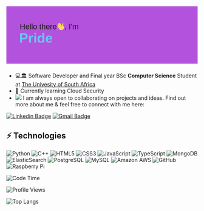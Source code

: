 ## <img src=header4.png>
<!--## Hello there, this is Pride <img src="https://raw.githubusercontent.com/quintofsteel/quintofsteel/master/wave.gif" width="30px">  -->
- 💻🏛 Software Developer and Final year BSc **Computer Science** Student at [The Univesity of South Africa](https://https://www.unisa.ac.za/)
- 🌱 Currently learning Cloud Security
- <img src="https://media.giphy.com/media/WUlplcMpOCEmTGBtBW/giphy.gif" width="30"> I am always open to collaborating on projects and ideas. 
Find out more about me & feel free to connect with me here:

[![Linkedin Badge](https://img.shields.io/badge/-quintofsteel-blue?style=flat-square&logo=Linkedin&logoColor=white&link=https://www.linkedin.com/in/chamisapride/)](https://www.linkedin.com/in/chamisapride/)
[![Gmail Badge](https://img.shields.io/badge/-qcharmzone@protonmail.com-c14438?style=flat-square&logo=Gmail&logoColor=white&link=mailto:qcharmzone@protonmail.com)](mailto:qcharmzone@protonmail.com)

## ⚡ Technologies

![Python](https://img.shields.io/badge/-Python-black?style=flat-square&logo=Python)
![C++](https://img.shields.io/badge/-C++-00599C?style=flat-square&logo=c)
![HTML5](https://img.shields.io/badge/-HTML5-E34F26?style=flat-square&logo=html5&logoColor=white)
![CSS3](https://img.shields.io/badge/-CSS3-1572B6?style=flat-square&logo=css3)
![JavaScript](https://img.shields.io/badge/-JavaScript-black?style=flat-square&logo=javascript)
![TypeScript](https://img.shields.io/badge/-TypeScript-007ACC?style=flat-square&logo=typescript)
![MongoDB](https://img.shields.io/badge/-MongoDB-black?style=flat-square&logo=mongodb)
![ElasticSearch](https://img.shields.io/badge/-ElasticSearch-005571?style=flat-square&logo=elasticsearch)
![PostgreSQL](https://img.shields.io/badge/-PostgreSQL-336791?style=flat-square&logo=postgresql)
![MySQL](https://img.shields.io/badge/-MySQL-black?style=flat-square&logo=mysql)
![Amazon AWS](https://img.shields.io/badge/Amazon%20AWS-232F3E?style=flat-square&logo=amazon-aws)
![GitHub](https://img.shields.io/badge/-GitHub-181717?style=flat-square&logo=github)
![Raspberry Pi](https://img.shields.io/badge/-Raspberry%20Pi-C51A4A?style=flat-square&logo=Raspberry-Pi)

![Code Time](http://img.shields.io/badge/Code%20Time-621%20hrs%2018%20mins-purple)

![Profile Views](http://img.shields.io/badge/Profile%20Views-150-purple)



<!-- ![Github Stats](https://github-readme-stats.vercel.app/api?username=quintofsteel&count_private=true&show_icons=true&include_all_commits=true) -->
![Top Langs](https://github-readme-stats.vercel.app/api/top-langs/?username=quintofsteel&hide=TeX&layout=compact)
